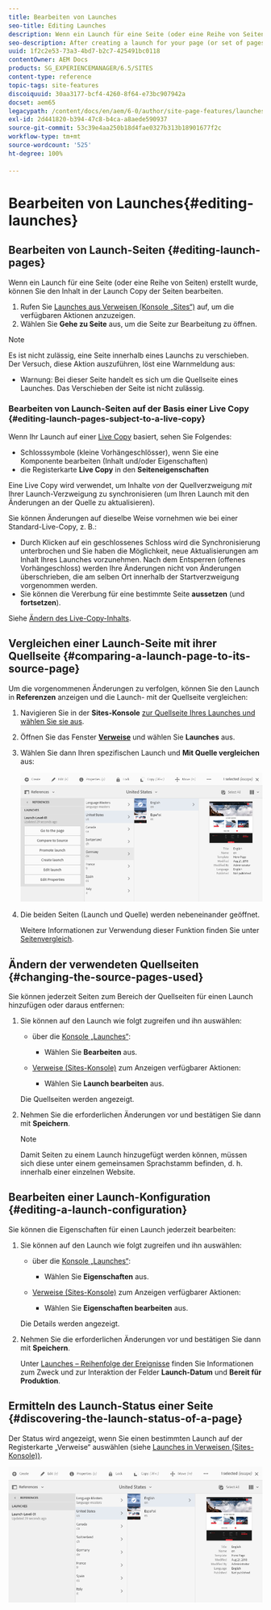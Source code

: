 ```yaml
---
title: Bearbeiten von Launches
seo-title: Editing Launches
description: Wenn ein Launch für eine Seite (oder eine Reihe von Seiten) erstellt wurde, können Sie den Inhalt in der Launch Copy der Seiten bearbeiten.
seo-description: After creating a launch for your page (or set of pages) you can edit the content in the launch copy of the page(s).
uuid: 1f2c2e53-73a3-4bd7-b2c7-425491bc0118
contentOwner: AEM Docs
products: SG_EXPERIENCEMANAGER/6.5/SITES
content-type: reference
topic-tags: site-features
discoiquuid: 30aa3177-bcf4-4260-8f64-e73bc907942a
docset: aem65
legacypath: /content/docs/en/aem/6-0/author/site-page-features/launches
exl-id: 2d441820-b394-47c8-b4ca-a8aede590937
source-git-commit: 53c39e4aa250b18d4fae0327b313b18901677f2c
workflow-type: tm+mt
source-wordcount: '525'
ht-degree: 100%

---
```


# Bearbeiten von Launches{#editing-launches}

## Bearbeiten von Launch-Seiten {#editing-launch-pages}

Wenn ein Launch für eine Seite (oder eine Reihe von Seiten) erstellt wurde, können Sie den Inhalt in der Launch Copy der Seiten bearbeiten.

1. Rufen Sie [Launches aus Verweisen (Konsole „Sites“)](/help/sites-authoring/launches.md#launches-in-references-sites-console) auf, um die verfügbaren Aktionen anzuzeigen.
1. Wählen Sie **Gehe zu Seite** aus, um die Seite zur Bearbeitung zu öffnen.

>[!NOTE]
>
>Es ist nicht zulässig, eine Seite innerhalb eines Launchs zu verschieben. Der Versuch, diese Aktion auszuführen, löst eine Warnmeldung aus:
>
>* Warnung: Bei dieser Seite handelt es sich um die Quellseite eines Launches. Das Verschieben der Seite ist nicht zulässig.


### Bearbeiten von Launch-Seiten auf der Basis einer Live Copy {#editing-launch-pages-subject-to-a-live-copy}

Wenn Ihr Launch auf einer [Live Copy](/help/sites-administering/msm.md) basiert, sehen Sie Folgendes:

* Schlosssymbole (kleine Vorhängeschlösser), wenn Sie eine Komponente bearbeiten (Inhalt und/oder Eigenschaften)
* die Registerkarte **Live Copy** in den **Seiteneigenschaften** 

Eine Live Copy wird verwendet, um Inhalte *von* der Quellverzweigung *mit* Ihrer Launch-Verzweigung zu synchronisieren (um Ihren Launch mit den Änderungen an der Quelle zu aktualisieren).

Sie können Änderungen auf dieselbe Weise vornehmen wie bei einer Standard-Live-Copy, z. B.:

* Durch Klicken auf ein geschlossenes Schloss wird die Synchronisierung unterbrochen und Sie haben die Möglichkeit, neue Aktualisierungen am Inhalt Ihres Launches vorzunehmen. Nach dem Entsperren (offenes Vorhängeschloss) werden Ihre Änderungen nicht von Änderungen überschrieben, die am selben Ort innerhalb der Startverzweigung vorgenommen werden.
* Sie können die Vererbung für eine bestimmte Seite **aussetzen** (und **fortsetzen**).

Siehe [Ändern des Live-Copy-Inhalts](/help/sites-administering/msm-livecopy.md#changing-live-copy-content).

## Vergleichen einer Launch-Seite mit ihrer Quellseite {#comparing-a-launch-page-to-its-source-page}

Um die vorgenommenen Änderungen zu verfolgen, können Sie den Launch in **Referenzen** anzeigen und die Launch- mit der Quellseite vergleichen:

1. Navigieren Sie in der **Sites-Konsole** [zur Quellseite Ihres Launches und wählen Sie sie aus](/help/sites-authoring/basic-handling.md#viewingandselectingyourresources).
1. Öffnen Sie das Fenster **[Verweise](/help/sites-authoring/basic-handling.md#references)** und wählen Sie **Launches** aus.
1. Wählen Sie dann Ihren spezifischen Launch und **Mit Quelle vergleichen** aus:

   ![screen-shot_2019-03-05at121952](assets/screen-shot_2019-03-05at121952.png)

1. Die beiden Seiten (Launch und Quelle) werden nebeneinander geöffnet.

   Weitere Informationen zur Verwendung dieser Funktion finden Sie unter [Seitenvergleich](/help/sites-authoring/page-diff.md).

## Ändern der verwendeten Quellseiten {#changing-the-source-pages-used}

Sie können jederzeit Seiten zum Bereich der Quellseiten für einen Launch hinzufügen oder daraus entfernen:

1. Sie können auf den Launch wie folgt zugreifen und ihn auswählen:

   * über die [Konsole „Launches“](/help/sites-authoring/launches.md#the-launches-console):

      * Wählen Sie **Bearbeiten** aus.
   * [Verweise (Sites-Konsole)](/help/sites-authoring/launches.md#launches-in-references-sites-console) zum Anzeigen verfügbarer Aktionen:

      * Wählen Sie **Launch bearbeiten** aus.

   Die Quellseiten werden angezeigt.

1. Nehmen Sie die erforderlichen Änderungen vor und bestätigen Sie dann mit **Speichern**.

   >[!NOTE]
   >
   >Damit Seiten zu einem Launch hinzugefügt werden können, müssen sich diese unter einem gemeinsamen Sprachstamm befinden, d. h. innerhalb einer einzelnen Website.

## Bearbeiten einer Launch-Konfiguration {#editing-a-launch-configuration}

Sie können die Eigenschaften für einen Launch jederzeit bearbeiten:

1. Sie können auf den Launch wie folgt zugreifen und ihn auswählen:

   * über die [Konsole „Launches“](/help/sites-authoring/launches.md#the-launches-console):

      * Wählen Sie **Eigenschaften** aus.
   * [Verweise (Sites-Konsole)](/help/sites-authoring/launches.md#launches-in-references-sites-console) zum Anzeigen verfügbarer Aktionen:

      * Wählen Sie **Eigenschaften bearbeiten** aus.

   Die Details werden angezeigt.

1. Nehmen Sie die erforderlichen Änderungen vor und bestätigen Sie dann mit **Speichern**.

   Unter [Launches – Reihenfolge der Ereignisse](/help/sites-authoring/launches.md#launches-the-order-of-events) finden Sie Informationen zum Zweck und zur Interaktion der Felder **Launch-Datum** und **Bereit für Produktion**.

## Ermitteln des Launch-Status einer Seite {#discovering-the-launch-status-of-a-page}

Der Status wird angezeigt, wenn Sie einen bestimmten Launch auf der Registerkarte „Verweise“ auswählen (siehe [Launches in Verweisen (Sites-Konsole))](/help/sites-authoring/launches.md#launches-in-references-sites-console).

![screen-shot_2019-03-05at121901](assets/screen-shot_2019-03-05at121901.png)
